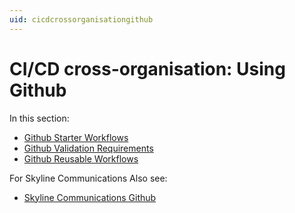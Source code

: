 ```yaml
---
uid: cicdcrossorganisationgithub
---
```


# CI/CD cross-organisation: Using Github

In this section:

- [Github Starter Workflows](xref:github_starter_workflows)
- [Github Validation Requirements](xref:github_validation_requirements)
- [Github Reusable Workflows](xref:github_reusable_workflows)

For Skyline Communications Also see:

- [Skyline Communications Github](xref:cicdskylinecommunicationsgithub)
